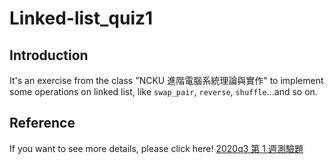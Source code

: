 # Linked-list_quiz1

## Introduction
It's an exercise from the class "NCKU 進階電腦系統理論與實作" to implement some operations on linked list, like `swap_pair`, `reverse`, `shuffle`...and so on.

## Reference
If you want to see more details, please click here! [2020q3 第 1 週測驗題](https://hackmd.io/@sysprog/sysprog2020-quiz1)
